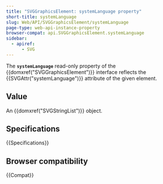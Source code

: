 ```yaml
---
title: "SVGGraphicsElement: systemLanguage property"
short-title: systemLanguage
slug: Web/API/SVGGraphicsElement/systemLanguage
page-type: web-api-instance-property
browser-compat: api.SVGGraphicsElement.systemLanguage
sidebar:
  - apiref:
      - SVG
---
```


The **`systemLanguage`** read-only property of the {{domxref("SVGGraphicsElement")}} interface reflects the {{SVGAttr("systemLanguage")}} attribute of the given element.

## Value

An {{domxref("SVGStringList")}} object.

## Specifications

{{Specifications}}

## Browser compatibility

{{Compat}}
